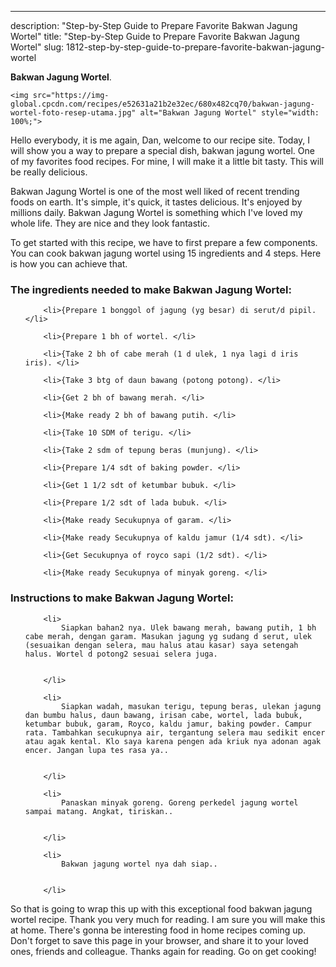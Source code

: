 ---
description: "Step-by-Step Guide to Prepare Favorite Bakwan Jagung Wortel"
title: "Step-by-Step Guide to Prepare Favorite Bakwan Jagung Wortel"
slug: 1812-step-by-step-guide-to-prepare-favorite-bakwan-jagung-wortel

<p>
	<strong>Bakwan Jagung Wortel</strong>. 
	
</p>
<p>
	
	<img src="https://img-global.cpcdn.com/recipes/e52631a21b2e32ec/680x482cq70/bakwan-jagung-wortel-foto-resep-utama.jpg" alt="Bakwan Jagung Wortel" style="width: 100%;">
	
	
</p>
<p>
	Hello everybody, it is me again, Dan, welcome to our recipe site. Today, I will show you a way to prepare a special dish, bakwan jagung wortel. One of my favorites food recipes. For mine, I will make it a little bit tasty. This will be really delicious.
</p>
	
<p>
	Bakwan Jagung Wortel is one of the most well liked of recent trending foods on earth. It's simple, it's quick, it tastes delicious. It's enjoyed by millions daily. Bakwan Jagung Wortel is something which I've loved my whole life. They are nice and they look fantastic.
</p>
<p>
	
</p>

<p>
To get started with this recipe, we have to first prepare a few components. You can cook bakwan jagung wortel using 15 ingredients and 4 steps. Here is how you can achieve that.
</p>

<h3>The ingredients needed to make Bakwan Jagung Wortel:</h3>

<ol>
	
		<li>{Prepare 1 bonggol of jagung (yg besar) di serut/d pipil. </li>
	
		<li>{Prepare 1 bh of wortel. </li>
	
		<li>{Take 2 bh of cabe merah (1 d ulek, 1 nya lagi d iris iris). </li>
	
		<li>{Take 3 btg of daun bawang (potong potong). </li>
	
		<li>{Get 2 bh of bawang merah. </li>
	
		<li>{Make ready 2 bh of bawang putih. </li>
	
		<li>{Take 10 SDM of terigu. </li>
	
		<li>{Take 2 sdm of tepung beras (munjung). </li>
	
		<li>{Prepare 1/4 sdt of baking powder. </li>
	
		<li>{Get 1 1/2 sdt of ketumbar bubuk. </li>
	
		<li>{Prepare 1/2 sdt of lada bubuk. </li>
	
		<li>{Make ready Secukupnya of garam. </li>
	
		<li>{Make ready Secukupnya of kaldu jamur (1/4 sdt). </li>
	
		<li>{Get Secukupnya of royco sapi (1/2 sdt). </li>
	
		<li>{Make ready Secukupnya of minyak goreng. </li>
	
</ol>
<p>
	
</p>

<h3>Instructions to make Bakwan Jagung Wortel:</h3>

<ol>
	
		<li>
			Siapkan bahan2 nya. Ulek bawang merah, bawang putih, 1 bh cabe merah, dengan garam. Masukan jagung yg sudang d serut, ulek (sesuaikan dengan selera, mau halus atau kasar) saya setengah halus. Wortel d potong2 sesuai selera juga.
			
			
		</li>
	
		<li>
			Siapkan wadah, masukan terigu, tepung beras, ulekan jagung dan bumbu halus, daun bawang, irisan cabe, wortel, lada bubuk, ketumbar bubuk, garam, Royco, kaldu jamur, baking powder. Campur rata. Tambahkan secukupnya air, tergantung selera mau sedikit encer atau agak kental. Klo saya karena pengen ada kriuk nya adonan agak encer. Jangan lupa tes rasa ya..
			
			
		</li>
	
		<li>
			Panaskan minyak goreng. Goreng perkedel jagung wortel sampai matang. Angkat, tiriskan..
			
			
		</li>
	
		<li>
			Bakwan jagung wortel nya dah siap..
			
			
		</li>
	
</ol>

<p>
	
</p>

<p>
	So that is going to wrap this up with this exceptional food bakwan jagung wortel recipe. Thank you very much for reading. I am sure you will make this at home. There's gonna be interesting food in home recipes coming up. Don't forget to save this page in your browser, and share it to your loved ones, friends and colleague. Thanks again for reading. Go on get cooking!
</p>
